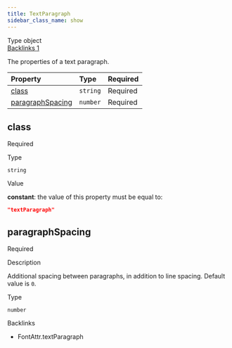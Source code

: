 ```yaml
---
title: TextParagraph
sidebar_class_name: show
---
```


<div className="section-badges">

<div className="badge type">
        <span className="label">Type</span>
        <span className="value">object</span>
      </div>

<a href="#backlinks" className="badge backlinks">
          <span className="label">Backlinks</span>
          <span className="value">1</span>
        </a>

</div>

The properties of a text paragraph.

<div className="property-preview">

<div className="property-table">

| Property                              | Type     | Required                                            |
| :------------------------------------ | :------- | :-------------------------------------------------- |
| [class](#class)                       | `string` | <span className="property-required">Required</span> |
| [paragraphSpacing](#paragraphspacing) | `number` | <span className="property-required">Required</span> |

</div>

</div>

<div className="property">

<div className="property-heading">

## class

<span className="property-required">Required</span>

</div>

<div className="property-item">

Type

`string`

</div>

<div className="property-item">

Value

<div className="value-description">

**constant**: the value of this property must be equal to:

```json
"textParagraph"
```

</div>

</div>

</div>

<div className="property">

<div className="property-heading">

## paragraphSpacing

<span className="property-required">Required</span>

</div>

<div className="property-item">

Description

Additional spacing between paragraphs, in addition to line spacing.
Default value is `0`.

</div>

<div className="property-item">

Type

`number`

</div>

</div>

<div id="backlinks" className="section-backlinks">

<div className="backlinks-title">Backlinks</div>

<ul className="backlinks-list">

<li className="backlink">
      <Link to='/specs/vectorgraphics/font-attr#textparagraph'>FontAttr.textParagraph</Link>
      </li>

</ul>

</div>
